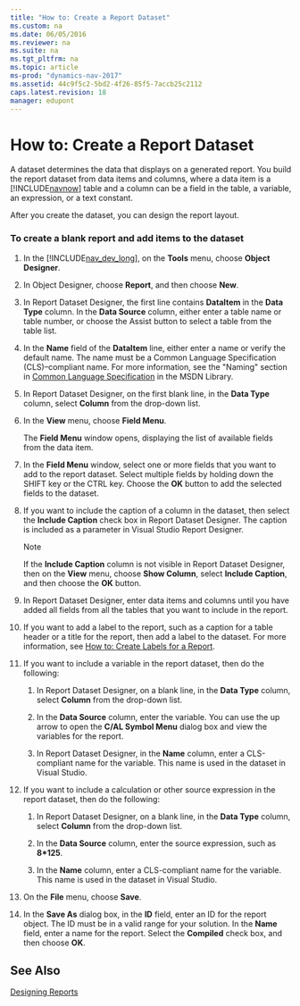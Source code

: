 ```yaml
---
title: "How to: Create a Report Dataset"
ms.custom: na
ms.date: 06/05/2016
ms.reviewer: na
ms.suite: na
ms.tgt_pltfrm: na
ms.topic: article
ms-prod: "dynamics-nav-2017"
ms.assetid: 44c9f5c2-5bd2-4f26-85f5-7accb25c2112
caps.latest.revision: 18
manager: edupont
---
```

# How to: Create a Report Dataset
A dataset determines the data that displays on a generated report. You build the report dataset from data items and columns, where a data item is a [!INCLUDE[navnow](includes/navnow_md.md)] table and a column can be a field in the table, a variable, an expression, or a text constant.  
  
 After you create the dataset, you can design the report layout.  
  
### To create a blank report and add items to the dataset  
  
1.  In the [!INCLUDE[nav_dev_long](includes/nav_dev_long_md.md)], on the **Tools** menu, choose **Object Designer**.  
  
2.  In Object Designer, choose **Report**, and then choose **New**.  
  
3.  In Report Dataset Designer, the first line contains **DataItem** in the **Data Type** column. In the **Data Source** column, either enter a table name or table number, or choose the Assist button to select a table from the table list.  
  
4.  In the **Name** field of the **DataItem** line, either enter a name or verify the default name. The name must be a Common Language Specification \(CLS\)–compliant name. For more information, see the "Naming" section in [Common Language Specification](http://go.microsoft.com/fwlink/?LinkId=193144) in the MSDN Library.  
  
5.  In Report Dataset Designer, on the first blank line, in the **Data Type** column, select **Column** from the drop\-down list.  
  
6.  In the **View** menu, choose **Field Menu**.  
  
     The **Field Menu** window opens, displaying the list of available fields from the data item.  
  
7.  In the **Field Menu** window, select one or more fields that you want to add to the report dataset. Select multiple fields by holding down the SHIFT key or the CTRL key. Choose the **OK** button to add the selected fields to the dataset.  
  
8.  If you want to include the caption of a column in the dataset, then select the **Include Caption** check box in Report Dataset Designer. The caption is included as a parameter in Visual Studio Report Designer.  
  
    > [!NOTE]  
    >  If the **Include Caption** column is not visible in Report Dataset Designer, then on the **View** menu, choose **Show Column**, select **Include Caption**, and then choose the **OK** button.  
  
9. In Report Dataset Designer, enter data items and columns until you have added all fields from all the tables that you want to include in the report.  
  
10. If you want to add a label to the report, such as a caption for a table header or a title for the report, then add a label to the dataset. For more information, see [How to: Create Labels for a Report](How%20to:%20Create%20Labels%20for%20a%20Report.md).  
  
11. If you want to include a variable in the report dataset, then do the following:  
  
    1.  In Report Dataset Designer, on a blank line, in the **Data Type** column, select **Column** from the drop\-down list.  
  
    2.  In the **Data Source** column, enter the variable. You can use the up arrow to open the **C\/AL Symbol Menu** dialog box and view the variables for the report.  
  
    3.  In Report Dataset Designer, in the **Name** column, enter a CLS\-compliant name for the variable. This name is used in the dataset in Visual Studio.  
  
12. If you want to include a calculation or other source expression in the report dataset, then do the following:  
  
    1.  In Report Dataset Designer, on a blank line, in the **Data Type** column, select **Column** from the drop\-down list.  
  
    2.  In the **Data Source** column, enter the source expression, such as **8\*125**.  
  
    3.  In the **Name** column, enter a CLS\-compliant name for the variable. This name is used in the dataset in Visual Studio.  
  
13. On the **File** menu, choose **Save**.  
  
14. In the **Save As** dialog box, in the **ID** field, enter an ID for the report object. The ID must be in a valid range for your solution. In the **Name** field, enter a name for the report. Select the **Compiled** check box, and then choose **OK**.  
  
## See Also  
 [Designing Reports](Designing-Reports.md)
